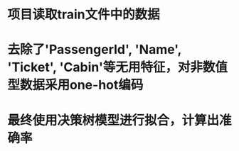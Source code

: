 # 项目读取train文件中的数据
# 去除了'PassengerId', 'Name', 'Ticket', 'Cabin'等无用特征，对非数值型数据采用one-hot编码
# 最终使用决策树模型进行拟合，计算出准确率